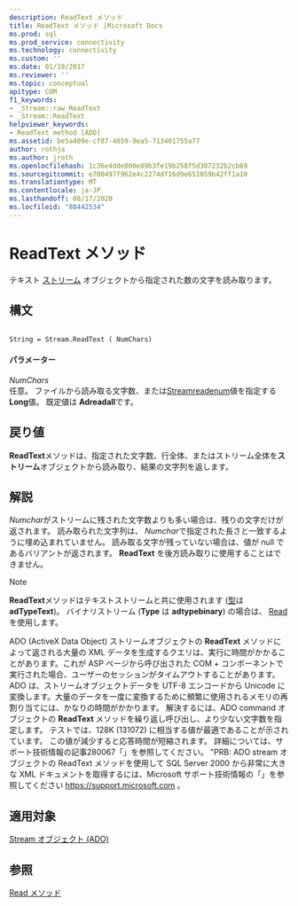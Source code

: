 ```yaml
---
description: ReadText メソッド
title: ReadText メソッド |Microsoft Docs
ms.prod: sql
ms.prod_service: connectivity
ms.technology: connectivity
ms.custom: ''
ms.date: 01/19/2017
ms.reviewer: ''
ms.topic: conceptual
apitype: COM
f1_keywords:
- _Stream::raw_ReadText
- _Stream::ReadText
helpviewer_keywords:
- ReadText method [ADO]
ms.assetid: be5a409e-cf87-4859-9ea5-713401755a77
author: rothja
ms.author: jroth
ms.openlocfilehash: 1c36e4dde000e89b3fe19b258f5d307232b2cb69
ms.sourcegitcommit: e700497f962e4c2274df16d9e651059b42ff1a10
ms.translationtype: MT
ms.contentlocale: ja-JP
ms.lasthandoff: 08/17/2020
ms.locfileid: "88442534"
---
```

# <a name="readtext-method"></a>ReadText メソッド
テキスト [ストリーム](../../../ado/reference/ado-api/stream-object-ado.md) オブジェクトから指定された数の文字を読み取ります。  
  
## <a name="syntax"></a>構文  
  
```  
  
String = Stream.ReadText ( NumChars)  
```  
  
#### <a name="parameters"></a>パラメーター  
 *NumChars*  
 任意。 ファイルから読み取る文字数、または[Streamreadenum](../../../ado/reference/ado-api/streamreadenum.md)値を指定する**Long**値。 既定値は **Adreadall**です。  
  
## <a name="return-value"></a>戻り値  
 **ReadText**メソッドは、指定された文字数、行全体、またはストリーム全体を**ストリーム**オブジェクトから読み取り、結果の文字列を返します。  
  
## <a name="remarks"></a>解説  
 *Numchar*がストリームに残された文字数よりも多い場合は、残りの文字だけが返されます。 読み取られた文字列は、 *Numchar*で指定された長さと一致するように埋め込まれていません。 読み取る文字が残っていない場合は、値が null であるバリアントが返されます。 **ReadText** を後方読み取りに使用することはできません。  
  
> [!NOTE]
>  **ReadText**メソッドはテキストストリームと共に使用されます ([型](../../../ado/reference/ado-api/type-property-ado-stream.md)は**adTypeText**)。 バイナリストリーム (**Type** は **adtypebinary**) の場合は、 [Read](../../../ado/reference/ado-api/read-method.md)を使用します。  
  
 ADO (ActiveX Data Object) ストリームオブジェクトの **ReadText** メソッドによって返される大量の XML データを生成するクエリは、実行に時間がかかることがあります。これが ASP ページから呼び出された COM + コンポーネントで実行された場合、ユーザーのセッションがタイムアウトすることがあります。ADO は、ストリームオブジェクトデータを UTF-8 エンコードから Unicode に変換します。大量のデータを一度に変換するために頻繁に使用されるメモリの再割り当てには、かなりの時間がかかります。 解決するには、ADO command オブジェクトの **ReadText** メソッドを繰り返し呼び出し、より少ない文字数を指定します。 テストでは、128K (131072) に相当する値が最適であることが示されています。 この値が減少すると応答時間が短縮されます。 詳細については、サポート技術情報の記事280067「」を参照してください。 "PRB: ADO stream オブジェクトの ReadText メソッドを使用して SQL Server 2000 から非常に大きな XML ドキュメントを取得するには、Microsoft サポート技術情報の「」を参照してください https://support.microsoft.com 。  
  
## <a name="applies-to"></a>適用対象  
 [Stream オブジェクト (ADO)](../../../ado/reference/ado-api/stream-object-ado.md)  
  
## <a name="see-also"></a>参照  
 [Read メソッド](../../../ado/reference/ado-api/read-method.md)
